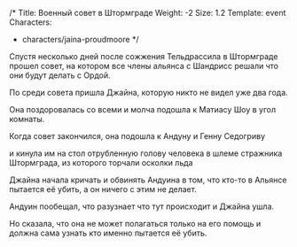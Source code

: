/*
Title: Военный совет в Штормграде
Weight: -2
Size: 1.2
Template: event
Characters:
- characters/jaina-proudmoore
*/

Спустя несколько дней после сожжения Тельдрассила в Штормграде прошел совет, на котором все члены альянса с Шандрисс решали что они будут делать с Ордой.

По среди совета пришла Джайна, которую никто не видел уже два года.

Она поздоровалась со всеми и молча подошла к Матиасу Шоу в угол комнаты.

Когда совет закончился, она подошла к Андуну и Генну Седогриву

и кинула им на стол отрубленную голову человека в шлеме стражника Штормграда, из которого торчали осколки льда

Джайна начала кричать и обвинять Андуина в том, что кто-то в Альянсе пытается её убить, а он ничего с этим не делает.

Андуин пообещал, что разузнает что тут происходит и Джайна ушла.

Но сказала, что она не может полагаться только на его помощь и должна сама узнать кто именно пытается её убить.